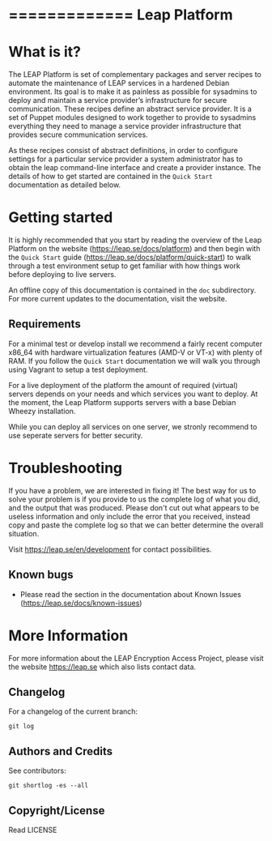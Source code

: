 =============
Leap Platform
=============

What is it?
===========

The LEAP Platform is set of complementary packages and server recipes to automate the maintenance of LEAP services in a hardened Debian environment. Its goal is to make it as painless as possible for sysadmins to deploy and maintain a service provider’s infrastructure for secure communication. These recipes define an abstract service provider. It is a set of Puppet modules designed to work together to provide to sysadmins everything they need to manage a service provider infrastructure that provides secure communication services.

As these recipes consist of abstract definitions, in order to configure settings for a particular service provider a system administrator has to obtain the leap command-line interface and create a provider instance. The details of how to get started are contained in the `Quick Start` documentation as detailed below.


Getting started
===============

It is highly recommended that you start by reading the overview of the Leap Platform on the website (https://leap.se/docs/platform) and then begin with the `Quick Start` guide (https://leap.se/docs/platform/quick-start) to walk through a test environment setup to get familiar with how things work before deploying to live servers. 

An offline copy of this documentation is contained in the `doc` subdirectory. For more current updates to the documentation, visit the website.

Requirements
------------

For a minimal test or develop install we recommend a fairly recent computer x86_64 with hardware virtualization features (AMD-V or VT-x) with plenty of RAM. If you follow the `Quick Start` documentation we will walk you through using Vagrant to setup a test deployment.

For a live deployment of the platform the amount of required (virtual) servers depends on your needs and which services you want to deploy. At the moment, the Leap Platform supports servers with a base Debian Wheezy installation.

While you can deploy all services on one server, we stronly recommend to use seperate servers for better security.


Troubleshooting
===============

If you have a problem, we are interested in fixing it! The best way for us to solve your problem is if you provide to us the complete log of what you did, and the output that was produced. Please don't cut out what appears to be useless information and only include the error that you received, instead copy and paste the complete log so that we can better determine the overall situation.

Visit https://leap.se/en/development for contact possibilities.

Known bugs
----------

* Please read the section in the documentation about Known Issues (https://leap.se/docs/known-issues)


More Information
================

For more information about the LEAP Encryption Access Project, please visit the website https://leap.se which also lists contact data.

Changelog
---------

For a changelog of the current branch:

    git log 

Authors and Credits
------------------

See contributors: 

    git shortlog -es --all


Copyright/License
-----------------

Read LICENSE



